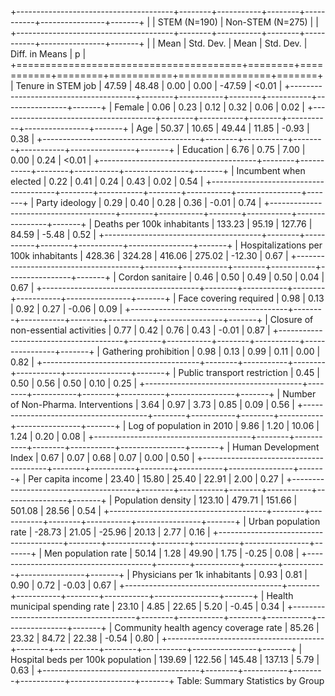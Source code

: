 +---------------------------------------+--------+-----------+--------+-----------+----------------+-------+
|                                       | STEM (N=190)       | Non-STEM (N=275)   |                        |
+---------------------------------------+--------+-----------+--------+-----------+----------------+-------+
|                                       | Mean   | Std. Dev. | Mean   | Std. Dev. | Diff. in Means | p     |
+=======================================+========+===========+========+===========+================+=======+
| Tenure in STEM job                    | 47.59  | 48.48     | 0.00   | 0.00      | -47.59         | <0.01 |
+---------------------------------------+--------+-----------+--------+-----------+----------------+-------+
| Female                                | 0.06   | 0.23      | 0.12   | 0.32      | 0.06           | 0.02  |
+---------------------------------------+--------+-----------+--------+-----------+----------------+-------+
| Age                                   | 50.37  | 10.65     | 49.44  | 11.85     | -0.93          | 0.38  |
+---------------------------------------+--------+-----------+--------+-----------+----------------+-------+
| Education                             | 6.76   | 0.75      | 7.00   | 0.00      | 0.24           | <0.01 |
+---------------------------------------+--------+-----------+--------+-----------+----------------+-------+
| Incumbent when elected                | 0.22   | 0.41      | 0.24   | 0.43      | 0.02           | 0.54  |
+---------------------------------------+--------+-----------+--------+-----------+----------------+-------+
| Party ideology                        | 0.29   | 0.40      | 0.28   | 0.36      | -0.01          | 0.74  |
+---------------------------------------+--------+-----------+--------+-----------+----------------+-------+
| Deaths per 100k inhabitants           | 133.23 | 95.19     | 127.76 | 84.59     | -5.48          | 0.52  |
+---------------------------------------+--------+-----------+--------+-----------+----------------+-------+
| Hospitalizations per 100k inhabitants | 428.36 | 324.28    | 416.06 | 275.02    | -12.30         | 0.67  |
+---------------------------------------+--------+-----------+--------+-----------+----------------+-------+
| Cordon sanitaire                      | 0.46   | 0.50      | 0.49   | 0.50      | 0.04           | 0.67  |
+---------------------------------------+--------+-----------+--------+-----------+----------------+-------+
| Face covering required                | 0.98   | 0.13      | 0.92   | 0.27      | -0.06          | 0.09  |
+---------------------------------------+--------+-----------+--------+-----------+----------------+-------+
| Closure of non-essential activities   | 0.77   | 0.42      | 0.76   | 0.43      | -0.01          | 0.87  |
+---------------------------------------+--------+-----------+--------+-----------+----------------+-------+
| Gathering prohibition                 | 0.98   | 0.13      | 0.99   | 0.11      | 0.00           | 0.82  |
+---------------------------------------+--------+-----------+--------+-----------+----------------+-------+
| Public transport restriction          | 0.45   | 0.50      | 0.56   | 0.50      | 0.10           | 0.25  |
+---------------------------------------+--------+-----------+--------+-----------+----------------+-------+
| Number of Non-Pharma. Interventions   | 3.64   | 0.97      | 3.73   | 0.85      | 0.09           | 0.56  |
+---------------------------------------+--------+-----------+--------+-----------+----------------+-------+
| Log of population in 2010             | 9.86   | 1.20      | 10.06  | 1.24      | 0.20           | 0.08  |
+---------------------------------------+--------+-----------+--------+-----------+----------------+-------+
| Human Development Index               | 0.67   | 0.07      | 0.68   | 0.07      | 0.00           | 0.50  |
+---------------------------------------+--------+-----------+--------+-----------+----------------+-------+
| Per capita income                     | 23.40  | 15.80     | 25.40  | 22.91     | 2.00           | 0.27  |
+---------------------------------------+--------+-----------+--------+-----------+----------------+-------+
| Population density                    | 123.10 | 479.71    | 151.66 | 501.08    | 28.56          | 0.54  |
+---------------------------------------+--------+-----------+--------+-----------+----------------+-------+
| Urban population rate                 | -28.73 | 21.05     | -25.96 | 20.13     | 2.77           | 0.16  |
+---------------------------------------+--------+-----------+--------+-----------+----------------+-------+
| Men population rate                   | 50.14  | 1.28      | 49.90  | 1.75      | -0.25          | 0.08  |
+---------------------------------------+--------+-----------+--------+-----------+----------------+-------+
| Physicians per 1k inhabitants         | 0.93   | 0.81      | 0.90   | 0.72      | -0.03          | 0.67  |
+---------------------------------------+--------+-----------+--------+-----------+----------------+-------+
| Health municipal spending rate        | 23.10  | 4.85      | 22.65  | 5.20      | -0.45          | 0.34  |
+---------------------------------------+--------+-----------+--------+-----------+----------------+-------+
| Community health agency coverage rate | 85.26  | 23.32     | 84.72  | 22.38     | -0.54          | 0.80  |
+---------------------------------------+--------+-----------+--------+-----------+----------------+-------+
| Hospital beds per 100k population     | 139.69 | 122.56    | 145.48 | 137.13    | 5.79           | 0.63  |
+---------------------------------------+--------+-----------+--------+-----------+----------------+-------+
Table: Summary Statistics by Group
